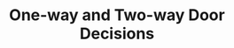 ---
layout: item
title: "One-way and Two-way Door Decisions"
type: article
link: https://shit.management/one-way-and-two-way-door-decisions/
categories: [Decision making]
---